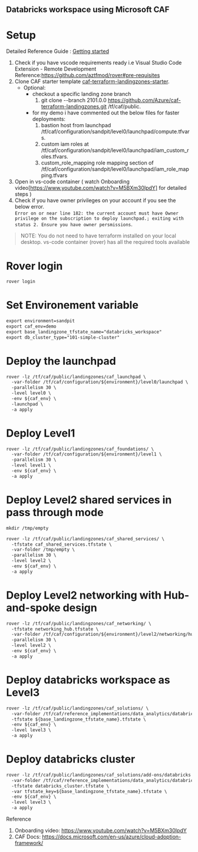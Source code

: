 ## Databricks workspace using Microsoft CAF

# Setup
Detailed Reference Guide : [Getting started](https://github.com/Azure/caf-terraform-landingzones/blob/master/documentation/getting_started/getting_started.md)
1. Check if you have vscode requirements ready i.e  Visual Studio Code Extension - Remote Development
    Reference:https://github.com/aztfmod/rover#pre-requisites
2. Clone CAF starter template [caf-terraform-landingzones-starter](https://github.com/Azure/caf-terraform-landingzones-starter).   
   + Optional:  
    	+ checkout a specific landing zone branch  
    	   1. git clone --branch 2101.0.0 https://github.com/Azure/caf-terraform-landingzones.git /tf/caf/public.
    	+ for my demo i have commented out the below files for faster deployments:   
    	   1. bastion host from launchpad /tf/caf/configuration/sandpit/level0/launchpad/compute.tfvars.
    	   2. custom iam roles at /tf/caf/configuration/sandpit/level0/launchpad/iam_custom_roles.tfvars.
    	   3. custom_role_mapping role mapping section of /tf/caf/configuration/sandpit/level0/launchpad/iam_role_mapping.tfvars
3. Open in vs-code container ( watch Onboarding video[https://www.youtube.com/watch?v=M5BXm30IpdY] for detailed steps )
4. Check if you have owner privileges on your account if you see the below error.   
	`Error on or near line 182: the current account must have Owner privilege on the subscription to deploy launchpad.; exiting with status 2. Ensure you have owner persmissions`. 

> NOTE: You do not need to have terraform installed on your local desktop. vs-code container (rover) has all the required tools available


# Rover login
```markdown
rover login
```


# Set Environement variable
```markdown
export environment=sandpit
export caf_env=demo
export base_landingzone_tfstate_name="databricks_workspace"
export db_cluster_type="101-simple-cluster"
```

# Deploy the launchpad
```markdown
rover -lz /tf/caf/public/landingzones/caf_launchpad \
  -var-folder /tf/caf/configuration/${environment}/level0/launchpad \
  -parallelism 30 \
  -level level0 \
  -env ${caf_env} \
  -launchpad \
  -a apply
```

# Deploy Level1
```markdown
rover -lz /tf/caf/public/landingzones/caf_foundations/ \
  -var-folder /tf/caf/configuration/${environment}/level1 \
  -parallelism 30 \
  -level level1 \
  -env ${caf_env} \
  -a apply
```

# Deploy Level2 shared services in pass through mode
```markdown
mkdir /tmp/empty

rover -lz /tf/caf/public/landingzones/caf_shared_services/ \
  -tfstate caf_shared_services.tfstate \
  -var-folder /tmp/empty \
  -parallelism 30 \
  -level level2 \
  -env ${caf_env} \
  -a apply
```

# Deploy Level2 networking with Hub-and-spoke design
```markdown
rover -lz /tf/caf/public/landingzones/caf_networking/ \
  -tfstate networking_hub.tfstate \
  -var-folder /tf/caf/configuration/${environment}/level2/networking/hub \
  -parallelism 30 \
  -level level2 \
  -env ${caf_env} \
  -a apply
```

# Deploy databricks workspace as Level3
```markdown
rover -lz /tf/caf/public/landingzones/caf_solutions/ \
  -var-folder /tf/caf/reference_implementations/data_analytics/databricks/${db_cluster_type}\
  -tfstate ${base_landingzone_tfstate_name}.tfstate \
  -env ${caf_env} \
  -level level3 \
  -a apply
```

# Deploy databricks cluster
```markdown
rover -lz /tf/caf/public/landingzones/caf_solutions/add-ons/databricks \
  -var-folder /tf/caf/reference_implementations/data_analytics/databricks/${db_cluster_type}/cluster \
  -tfstate databricks_cluster.tfstate \
  -var tfstate_key=${base_landingzone_tfstate_name}.tfstate \
  -env ${caf_env} \
  -level level3 \
  -a apply
```


Reference
1. Onboarding video: https://www.youtube.com/watch?v=M5BXm30IpdY
2. CAF Docs: https://docs.microsoft.com/en-us/azure/cloud-adoption-framework/
